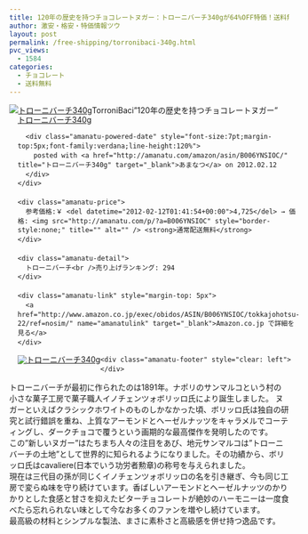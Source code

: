 ```yaml
---
title: 120年の歴史を持つチョコレートヌガー：トローニバーチ340gが64%OFF特価！送料無料！
author: 激安・格安・特価情報ツウ
layout: post
permalink: /free-shipping/torronibaci-340g.html
pvc_views:
  - 1584
categories:
  - チョコレート
  - 送料無料
---
```

<div class="amanatu-box" style="margin-bottom:0px;">
  <div class="amanatu-image" style="float:left;">
    <a href="http://www.amazon.co.jp/exec/obidos/ASIN/B006YNSIOC/tokkajohotsu-22/ref=nosim/" name="amanatulink" target="_blank"><img src="http://i1.wp.com/ecx.images-amazon.com/images/I/51OpHlzD0RL._SL160_.jpg?w=546" alt="トローニバーチ340g" style="border: none;" data-recalc-dims="1" /></a>
  </div>
  
  <div class="amanatu-info" style="float:left;margin-left:15px;line-height:120%">
    <div class="amanatu-name" style="margin-bottom:10px;line-height:120%">
      <a href="http://www.amazon.co.jp/exec/obidos/ASIN/B006YNSIOC/tokkajohotsu-22/ref=nosim/" name="amanatulink" target="_blank">トローニバーチ340g</a> 
      
      <div class="amanatu-powered-date" style="font-size:7pt;margin-top:5px;font-family:verdana;line-height:120%">
        posted with <a href="http://amanatu.com/amazon/asin/B006YNSIOC/" title="トローニバーチ340g" target="_blank">あまなつ</a> on 2012.02.12
      </div>
    </div>
    
    <div class="amanatu-price">
      参考価格:￥ <del datetime="2012-02-12T01:41:54+00:00">4,725</del> → 価格: <img src="http://amanatu.com/p/?a=B006YNSIOC" style="border-style:none;" title="" alt="" /> <strong>通常配送無料</strong>
    </div>
    
    <div class="amanatu-detail">
      トローニバーチ<br />売り上げランキング: 294
    </div>
    
    <div class="amanatu-link" style="margin-top: 5px">
      <a href="http://www.amazon.co.jp/exec/obidos/ASIN/B006YNSIOC/tokkajohotsu-22/ref=nosim/" name="amanatulink" target="_blank">Amazon.co.jp で詳細を見る</a>
    </div>
  </div>
  
  <div class="amanatu-footer" style="clear: left">
  </div>
  
  <div class="amanatu-imageset">
    <div class="amanatu-image" style="float:left;">
      <a href="http://www.amazon.co.jp/exec/obidos/ASIN/B006YNSIOC/tokkajohotsu-22/ref=nosim/" name="amanatulink" target="_blank"><img src="http://i0.wp.com/ecx.images-amazon.com/images/I/41fWC-WOeUL._AA160_.jpg?w=546" alt="トローニバーチ340g" style="border: none;" data-recalc-dims="1" /></a>
    </div>
    
    <div class="amanatu-footer" style="clear: left">
    </div>
  </div>
</div>

<!--more-->

  
TorroniBaci&#8221;120年の歴史を持つチョコレートヌガー&#8221;  
トローニバーチが最初に作られたのは1891年。ナポリのサンマルコという村の小さな菓子工房で菓子職人イノチェンツォボリッロ氏により誕生しました。 ヌガーといえばクラシックホワイトのものしかなかった頃、ボリッロ氏は独自の研究と試行錯誤を重ね、上質なアーモンドとヘーゼルナッツをキャラメルでコーティングし、ダークチョコで覆うという画期的な最高傑作を発明したのです。  
この&#8221;新しいヌガー&#8221;はたちまち人々の注目をあび、地元サンマルコは&#8221;トローニバーチの土地&#8221;として世界的に知られるようになりました。その功績から、ボリッロ氏はcavaliere(日本でいう功労者勲章)の称号を与えられました。  
現在は三代目の孫が同じくイノチェンツォボリッロの名を引き継ぎ、今も同じ工房で変らぬ味を守り続けています。香ばしいアーモンドとヘーゼルナッツのかりかりとした食感と甘さを抑えたビターチョコレートが絶妙のハーモニーは一度食べたら忘れられない味として今なお多くのファンを増やし続けています。  
最高級の材料とシンプルな製法、まさに素朴さと高級感を併せ持つ逸品です。